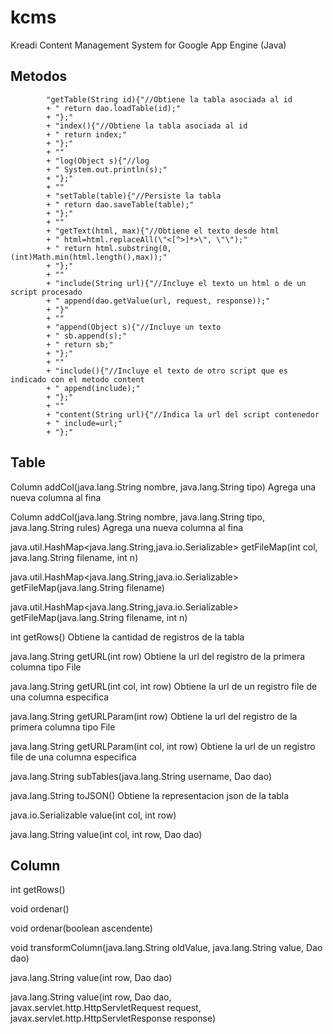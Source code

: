kcms
====

Kreadi Content Management System for Google App Engine (Java)

Metodos
----------------------------------------------------------------------------------
            "getTable(String id){"//Obtiene la tabla asociada al id
            + " return dao.loadTable(id);"
            + "};"
            + "index(){"//Obtiene la tabla asociada al id
            + " return index;"
            + "};"
            + ""
            + "log(Object s){"//log
            + " System.out.println(s);"
            + "};"
            + ""
            + "setTable(table){"//Persiste la tabla
            + " return dao.saveTable(table);"
            + "};"
            + ""
            + "getText(html, max){"//Obtiene el texto desde html
            + " html=html.replaceAll(\"<[^>]*>\", \"\");"
            + " return html.substring(0,(int)Math.min(html.length(),max));"
            + "};"
            + ""
            + "include(String url){"//Incluye el texto un html o de un script procesado
            + " append(dao.getValue(url, request, response));"
            + "}"
            + ""
            + "append(Object s){"//Incluye un texto
            + " sb.append(s);"
            + " return sb;"
            + "};"
            + ""
            + "include(){"//Incluye el texto de otro script que es indicado con el metodo content
            + " append(include);"
            + "};"
            + ""
            + "content(String url){"//Indica la url del script contenedor
            + " include=url;"
            + "};"


Table
----------------------------------------------------------------------------------
Column	addCol(java.lang.String nombre, java.lang.String tipo)
Agrega una nueva columna al fina

Column	addCol(java.lang.String nombre, java.lang.String tipo, java.lang.String rules)
Agrega una nueva columna al fina

java.util.HashMap<java.lang.String,java.io.Serializable>	getFileMap(int col, java.lang.String filename, int n) 

java.util.HashMap<java.lang.String,java.io.Serializable>	getFileMap(java.lang.String filename) 

java.util.HashMap<java.lang.String,java.io.Serializable>	getFileMap(java.lang.String filename, int n) 

int	getRows()
Obtiene la cantidad de registros de la tabla

java.lang.String	getURL(int row)
Obtiene la url del registro de la primera columna tipo File

java.lang.String	getURL(int col, int row)
Obtiene la url de un registro file de una columna especifica

java.lang.String	getURLParam(int row)
Obtiene la url del registro de la primera columna tipo File

java.lang.String	getURLParam(int col, int row)
Obtiene la url de un registro file de una columna especifica

java.lang.String	subTables(java.lang.String username, Dao dao) 

java.lang.String	toJSON()
Obtiene la representacion json de la tabla

java.io.Serializable	value(int col, int row) 

java.lang.String	value(int col, int row, Dao dao) 

Column
----------------------------------------------------------------------------------
int	getRows() 

void	ordenar() 

void	ordenar(boolean ascendente) 

void	transformColumn(java.lang.String oldValue, java.lang.String value, Dao dao) 

java.lang.String	value(int row, Dao dao) 

java.lang.String	value(int row, Dao dao, javax.servlet.http.HttpServletRequest request, javax.servlet.http.HttpServletResponse response) 
